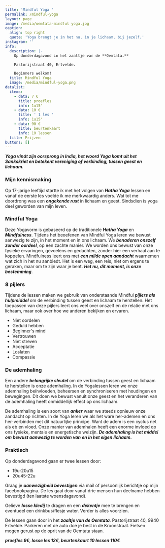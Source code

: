 ```yaml
---
title: 'Mindful Yoga '
permalink: /mindful-yoga
layout: page
image: /media/oemtata-mindful yoga.jpg
caption:
  align: top right
  quote: 'Yoga brengt je in het nu, in je lichaam, bij jezelf.'
instagram: ''
info:
  description: |-
    Op donderdagavond in het zaaltje van de **Oemtata.**

    Pastorijstraat 40, Ertvelde.

    Beginners welkom!
  title: Mindful Yoga
  image: /media/mindful-yoga.png
datalist:
  items:
    - data: 7 €
      title: proefles
      info: 1u15'
    - data: 10 €
      title: ' 1 les '
      info: 1u15'
    - data: 90 €
      title: beurtenkaart
      info: 10 lessen
  title: Prijzen
buttons: []
---
```

**_Yoga vindt zijn oorsprong in India, het woord Yoga komt uit het Sankskriet en betekent vereniging of verbinding,  tussen geest en lichaam._**

### Mijn kennismaking

Op 17-jarige leeftijd startte ik met het volgen van **_Hatha Yoga_** lessen en vanaf de eerste les voelde ik me merkwaardig anders. Wat tot me doordrong was een **_ongekende rust_** in lichaam en geest. Sindsdien is yoga deel geworden van mijn leven. 


### Mindful Yoga

Deze Yogavorm is gebaseerd op de traditionele **_Hatha Yoga_** en **_Mindfulness_**. Tijdens het beoefenen van Mindful Yoga leren we bewust aanwezig te zijn, in het moment en in ons lichaam. We **_benaderen onszelf zonder oordeel_**, op een zachte manier. We worden ons bewust van onze fysieke ervaringen, gevoelens en gedachten, zonder hier een verhaal aan te koppelen. Mindfulness leert ons met **_een milde open aandacht_** waarnemen wat zich in het nu aanbiedt. Het is een weg, een reis, niet om ergens te geraken, maar om te zijn waar je bent. **_Het nu, dit moment, is onze bestemming_**.

### 8 pijlers

Tijdens de lessen maken we gebruik van onderstaande Mindful **_pijlers als hulpmiddel_** om de verbinding tussen geest en lichaam te herstellen. Het toepassen van deze pijlers leert ons veel over onszelf en de relatie met ons lichaam, maar ook over hoe we anderen bekijken en ervaren. 

* Niet oordelen
* Geduld hebben 
* Beginner's mind 
* Vertrouwen
* Niet streven 
* Acceptatie
* Loslaten
* Compassie

### De ademhaling

Een andere **_belangrijke sleutel_** om de verbinding tussen geest en lichaam te herstellen is onze ademhaling. In de Yogalessen leren we onze ademhaling beïnvloeden, beheersen en synchroniseren met houdingen en bewegingen. Dit doen we bewust vanuit onze geest en het veranderen van de ademhaling heeft onmiddellijk effect op ons lichaam.  

De ademhaling is een soort van **_anker_** waar we steeds opnieuw onze aandacht op richten. In de Yoga leren we als het ware her-ademen en ons her-verbinden met dit natuurlijke principe. Want de adem is een cyclus net als eb en vloed. Onze manier van ademhalen heeft een enorme invloed op ons fysieke, mentale en energetische welzijn. **_De ademhaling is het middel om bewust aanwezig te worden van en in het eigen lichaam._** 

### Praktisch

Op donderdagavond gaan er twee lessen door: 

* 19u-20u15
* 20u45-22u


Graag je **_aanwezigheid bevestigen_** via mail of persoonlijk berichtje op mijn facebookpagina. De les gaat door vanaf drie mensen hun deelname hebben bevestigd (ten laatste woensdagavond).

Gelieve **_losse kledij_**  te dragen en een **_dekentje_** mee te brengen en eventueel een drinkbus/flesje water. Verder is alles voorzien.

De lessen gaan door in het **_zaaltje van de Oemtata_**. Pastorijstraat 40, 9940 Ertvelde. Parkeren met de auto doe je best in de Kroonstraat. Fietsen mogen gerust op de oprit van de Oemtata staan. 

**_proefles 9€, losse les 12€, beurtenkaart 10 lessen 110€_**
